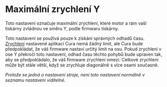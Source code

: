 Maximální zrychlení Y
====
Toto nastavení označuje maximální zrychlení, které motor a rám vaší tiskárny zvládnou ve směru Y, podle firmwaru tiskárny.

Toto nastavení se používá pouze k získání správných odhadů času. [Zrychlení](../speed/acceleration_print.md) nastavené aplikací Cura nemá žádný limit, ale Cura bude předpokládat, že váš firmware nastaví určitý limit na osu. Pokud zrychlení v ose Y překročí toto nastavení, odhad času těchto pohybů bude upraven tak, aby se předpokládalo, že váš firmware zrychlení omezí. Celkové zrychlení může být stále větší, když se zrychluje diagonálně s více osami současně.

*Protože se jedná o nastavení stroje, není toto nastavení normálně v seznamu nastavení viditelné.*
